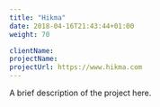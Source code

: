 ```yaml
---
title: "Hikma"
date: 2018-04-16T21:43:44+01:00
weight: 70

clientName:
projectName:
projectUrl: https://www.hikma.com
---
```


A brief description of the project here.
